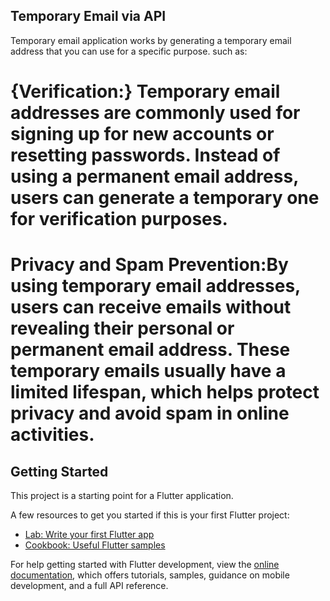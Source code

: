## Temporary Email via API

Temporary email application works by generating a temporary email address that you can use for a specific purpose. such as:

# {Verification:} Temporary email addresses are commonly used for signing up for new accounts or resetting passwords. Instead of using a permanent email address, users can generate a temporary one for verification purposes.
# Privacy and Spam Prevention:By using temporary email addresses, users can receive emails without revealing their personal or permanent email address. These temporary emails usually have a limited lifespan, which helps protect privacy and avoid spam in online activities.

## Getting Started

This project is a starting point for a Flutter application.

A few resources to get you started if this is your first Flutter project:


- [Lab: Write your first Flutter app](https://docs.flutter.dev/get-started/codelab)
- [Cookbook: Useful Flutter samples](https://docs.flutter.dev/cookbook)

For help getting started with Flutter development, view the
[online documentation](https://docs.flutter.dev/), which offers tutorials,
samples, guidance on mobile development, and a full API reference.
